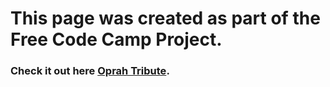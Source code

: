 <h1>This page was created as part of the Free Code Camp Project.</h1>

<h3>Check it out here  <a href="https://fullflavor.github.io/oprahtribute/" target="_blank">Oprah Tribute</a>.</h3>
